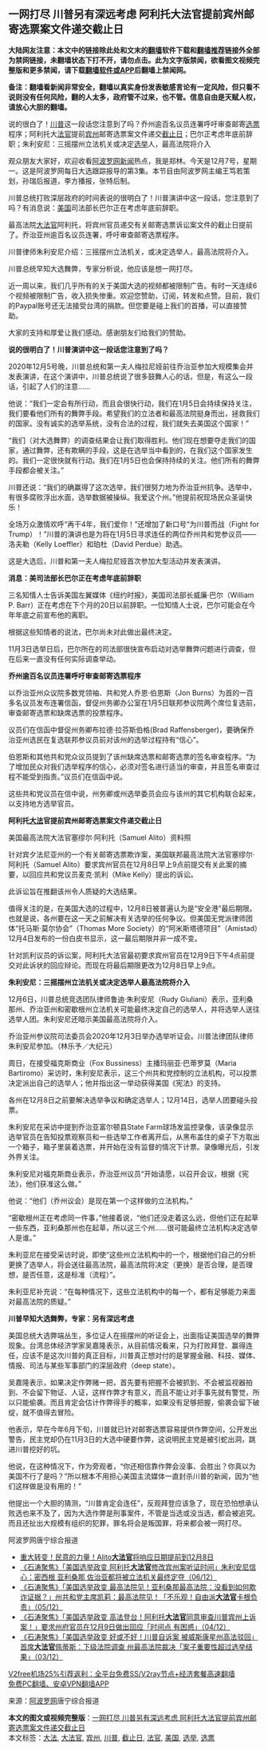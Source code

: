  <h2>一网打尽 川普另有深远考虑 阿利托大法官提前宾州邮寄选票案文件递交截止日</h2> <p class="notice"><b>大陆网友注意：本文中的链接除此处和文末的<a href="https://github.com/bannedbook/fanqiang" >翻墙</a>软件下载和<a href="https://github.com/killgcd/justmysocks/blob/master/README.md">翻墙推荐</a>链接外全部为禁网链接，未翻墙状态下打不开，请勿点击。此为文字版禁闻，欲看图文视频完整版和更多禁闻，请下载<a href="https://github.com/bannedbook/fanqiang">翻墙软件或APP</a>后翻墙上禁闻网。</p><p>备注：翻墙看新闻非常安全，翻墙以真实身份发表敏感言论有一定风险，但只看不说则没有任何风险，翻的人太多，政府管不过来，也不管。信息自由是天赋人权，请放心大胆的翻墙。</b></p>  <div class="entry"> <p id="summary">说的很白了！<a href="https://www.bannedbook.org/bnews/tag/%e5%b7%9d%e6%99%ae/" class="st_tag internal_tag" rel="tag" title="标签 川普 下的日志">川普</a>这一段话您注意到了吗？乔州逾百名议员连署呼吁审查邮寄<a href="https://www.bannedbook.org/bnews/tag/%E9%80%89%E7%A5%A8/" class="st_tag internal_tag" rel="tag" title="标签 选票 下的日志">选票</a>程序；阿利托大<a href="https://www.bannedbook.org/bnews/tag/%E6%B3%95%E5%AE%98/" class="st_tag internal_tag" rel="tag" title="标签 法官 下的日志">法官</a>提前<a href="https://www.bannedbook.org/bnews/tag/%E5%AE%BE%E5%B7%9E/" class="st_tag internal_tag" rel="tag" title="标签 宾州 下的日志">宾州</a>邮寄选票案文件递交<a href="https://www.bannedbook.org/bnews/tag/%E6%88%AA%E6%AD%A2%E6%97%A5/" class="st_tag internal_tag" rel="tag" title="标签 截止日 下的日志">截止日</a>；巴尔正考虑年底前辞职；朱利安尼：三摇摆州立法机关或决定<a href="https://www.bannedbook.org/bnews/tag/%e9%80%89%e4%b8%be/" class="st_tag internal_tag" rel="tag" title="标签 选举 下的日志">选举</a>人，最高法院将介入</p> <p>观众朋友大家好，欢迎收看<span class='wp_keywordlink_affiliate'><a href="https://www.aboluowang.com/" title="阿波罗网" target="_blank">阿波罗网</a></span><span class='wp_keywordlink_affiliate'><a href="https://www.bannedbook.org/" title="新闻">新闻</a></span>热点，我是郑林。今天是12月7号，星期一。这是阿波罗网每日大选跟踪报导的第3集。本节目由阿波罗网主编王笃若策划，孙瑞后报道，李方播报，张特后制。</p> <p>川普总统打败深层政府的时间表说的很明白了！川普演讲中这一段话，您注意到了吗？有消息说：<a href="https://www.bannedbook.org/bnews/tag/%e7%be%8e%e5%9b%bd/" class="st_tag internal_tag" rel="tag" title="标签 美国 下的日志">美国</a>司法部长巴尔正在考虑年底前辞职。</p> <p>最高法院<a href="https://www.bannedbook.org/bnews/tag/%e5%a4%a7%e6%b3%95%e5%ae%98/" class="st_tag internal_tag" rel="tag" title="标签 大法官 下的日志">大法官</a>阿利托，将宾州官员递交有关邮寄选票诉讼案文件的截止日提前了。乔治亚州逾百名议员连署，呼吁审查邮寄选票程序。</p> <p>川普律师朱利安尼介绍：三摇摆州立法机关，或决定选举人，最高法院将介入。</p> <p>川普总统早知大选舞弊，专家分析说，他应该是想一网打尽。</p> <p>近一周以来，我们几乎所有的关于美国大选的视频都被限制广告。有时一天连续6个视频被限制广告，收入损失惨重。欢迎您赞助，订阅，转发和点赞。目前，我们的Paypal账号还无法接受台湾的捐款。但您要是碰上我们的首播，可以直接赞助。</p> <p>大家的支持和厚爱让我们感动。感谢朋友们给我们的赞助。</p> <p><strong>说的很明白了！川普演讲中这一段话您注意到了吗？</strong></p> <p>2020年12月5号晚，川普总统和第一夫人梅拉尼娅前往乔治亚参加大规模集会并发表演讲，在这个演讲中，川普总统说了很多鼓舞人心的话，但是，有这么一段话，引起了人们的注意&#8230;&#8230;</p> <p>他说：“我们一定会有所行动，而且会很快行动，我们在1月5日会持续保持关注，我们要看他们所有的舞弊手段。希望我们的立法者和最高法院挺身而出，拯救我们的国家。没有诚实的选举系统，没有合法的过程，我们就失去美国这个国家！”</p> <p>“我们（对大选舞弊）的调查结果会让我们取得胜利。他们现在想要夺走我们的国家，通过舞弊，还有欺瞒的手段，这是在选举当中看到的，在我们这个国家发生的。我们一定很快就有行动。我们在1月5日也会保持持续的关注。他们所有的舞弊手段都会被关注。”</p>  <p>川普还说：“我们的确赢得了这次选举，我们很努力地为乔治亚州抗争。选举中，有很多腐败浮出水面，选举数据被操纵。我爱这个州。”他提前祝现场民众圣诞快乐！</p> <p>全场万众激情欢呼“再干4年，我们爱你！”还增加了新口号“为川普而战（Fight for Trump）！”川普的演讲也是为将在1月5日寻求连任的两位乔州共和党参议员——洛夫勒（Kelly Loeffler）和珀杜（David Perdue）助选。</p> <p>这是大选后，川普和第一夫人梅拉尼娅首次参加大型活动并发表演讲。</p> <p><strong>消息：美司法部长巴尔正在考虑年底前辞职</strong></p> <p>三名知情人士告诉美国左翼媒体《纽约时报》，美国司法部长威廉·巴尔（William P. Barr）正在考虑在下个月的20日以前辞职。一位知情人士说，巴尔可能会在今年年底之前宣布他的离职。</p> <p>根据这些知情者的说法，巴尔尚未对此做出最终决定。</p> <p>11月3日选举日后，巴尔所在的司法部很快宣布启动对选举舞弊问题进行调查，但在后来一直没有任何实际调查举动。</p> <p><strong>乔州逾百名议员连署呼吁审查邮寄选票程序</strong></p> <p>以乔治亚州众议院多数党领袖、共和党人乔恩·伯恩斯（Jon Burns）为首的一百多名议员发布连署信函，督促州务卿办公室在1月5日联邦参议院两个席位复选前，审查邮寄选票和缺席选票的投票程序。</p> <p>议员们在信函中督促州务卿布拉德·拉芬斯伯格(Brad Raffensberger)，要确保乔治亚州选民在复选联邦参议员前对该州的选举过程持有“信心”。</p> <p>伯恩斯和其他共和党众议员提到了该州缺席选票和邮寄选票的签名审查程序。“为了增加民众对我们选举程序的信心，必须对签名进行适当的审查，并且签名审查过程不能受到指责。”议员们在信函中说。</p> <p>这些共和党议员在信中说，州务卿或州选举委员会应与该州的其它机构联合起来，以支持地方选举官员。</p>  <p><strong>阿利托<a href="https://www.bannedbook.org/bnews/tag/%E5%A4%A7%E6%B3%95/" class="st_tag internal_tag" rel="tag" title="标签 大法 下的日志">大法</a>官提前宾州邮寄选票案文件递交截止日</strong></p> <p>美国最高法院大法官塞缪尔‧阿利托（Samuel Alito）资料照</p> <p>针对宾夕法尼亚州的一个有关邮寄选票欺诈案，美国联邦最高法院大法官塞缪尔‧阿利托（Samuel Alito）要求宾州官员在12月8日早上9点前提交有关此案的摘要，以回应共和党议员麦克‧凯利（Mike Kelly）提出的诉讼。</p> <p>此诉讼旨在推翻该州令人质疑的大选结果。</p> <p>值得关注的是，在美国大选的过程中，12月8日被普遍认为是“安全港”最后期限。也就是说，各州要在这一天之前解决有关选举的任何争议。但美国无党派律师团体“托马斯‧莫尔协会”（Thomas More Society）的“阿米斯塔德项目”（Amistad）12月4日发布的一份白皮书显示，这一最后期限并非一成不变。</p> <p>针对凯利议员的诉讼案，阿利托大法官最初要求宾州官员在12月9日下午4点前提交对此诉状的回应辩论。而现在将最后期限更改为12月8日早上9点。</p> <p><strong>朱利安尼：三摇摆州立法机关或决定选举人最高法院将介入</strong></p> <p>12月6日，川普总统竞选团队律师鲁迪·朱利安尼（Rudy Giuliani）表示，亚利桑那州、乔治亚州和密歇根州立法机关可能最终决定自己的选举人，并将选举人送往选举人团。朱利安尼还暗示美国最高法院将介入。</p> <p>乔治亚州参议院司法委员会2020年12月3日举办选举听证会。川普法律团队律师朱利安尼参加。（林乐予／大纪元）</p> <p>周日，在接受福克斯商业（Fox Bussiness）主播玛丽亚‧巴蒂罗莫（Maria Bartiromo）采访时，朱利安尼表示，这三个州共和党控制的立法机构，可以投票决定派出自己的选举人；他并指出这一举动获得美国《宪法》的支持。</p> <p>各州在12月8日之前要解决选举争议和确定选举人；12月14日，选举人团要碰头投票。</p> <p>朱利安尼在采访中提到乔治亚富尔顿县State Farm球场发监控录像，该录像显示选举官员在告知投票观察员和一些选举工作者离开后，从黑布盖住的桌子下方取出一个箱子，箱子里装着选票，并开始在没有监督的情况下计票。录像曝光后，引发外界关注。</p>  <p>朱利安尼对福克斯商业表示，乔治亚州议员“开始请愿，以召开会议，根据《宪法》，他们获准这么做。”</p> <p>他说：“他们（乔州议会）是现在第一个这样做的立法机构。”</p> <p>“密歇根州正在考虑同一件事，”他接着说，“他们还没走着这么远，但他们正在起草一些东西，亚利桑那州也在起草，所以这三个州……很可能最终立法机构决定选举人是谁。”</p> <p>朱利亚尼在接受采访时说，即使“这些州立法机构中的一个，根据他们自己的分析更换了选举人，将会送往最高法院，最高法院将决定（更换）是否合理，是否理想，是否任意，这是标准（流程）”。</p> <p>朱利亚尼补充说：“在每种情况下，这些立法机构中的每一个，都有足够能力来面对最高法院的质疑。”</p> <p><strong>川普早知大选舞弊，专家：另有深远考虑</strong></p> <p>美国总统大选弊端丛生，多位证人在摇摆州的听证会上，出面指证美国选举的舞弊现象。台湾总体经济学家吴嘉隆表示，从目前情况看来，只为打败拜登、赢得连任，应该不是这次川普的真正目标，川普真正想对付的是掌握金融、科技、媒体、情报、司法与某些军事部门的深层政府（deep state）。</p> <p>吴嘉隆表示，如果决定作弊赌一把，首先要有把握不会被抓到、不会被监视器拍到、不会留下物证、人证，这样作弊才有意义，而且不能让对手事先就有警觉，所以只能偷袭。而且肯定会估计作弊得手的概率，如果没有足够把握，偷袭会留下破绽，就不值得去冒险。</p> <p>他表示，早在今年6月下旬，川普就已针对邮寄选票容易提供作弊空间，公开发出警告，民主党却仍在11月3日的大选中硬要作弊，这说明民主党是被引蛇出洞，跳进川普挖好的坑。</p> <p>他说，在这种情况下，作为旁观者，“你还相信靠作弊会没事、会胜出？你真以为美国不行了是吗？”所以根本不用担心美国主流媒体一直封杀川普的新闻，因为“他们这样做是没有用的！”</p> <p>他提出一个大胆的猜测，“川普肯定会连任”，反观拜登应该急了，现在恐怕想承认败选也来不及了，因为大选作弊是刑事案件，不管是当选或没当选，都会被追究。而且还扯出大规模有组织的犯罪，罪名将会是叛国罪，将来都会被一网打尽。</p> <p>阿波罗网唐宁综合报道</p>  <ul class='op-related-articles' title='相关阅读'> <li><a href='https://www.bannedbook.org/bnews/comments/20201207/1443691.html' target='_blank'>重大转变！民意的力量！Alito<b>大法官</b>将响应日期提前到12月8日</a></li> <li><a href='https://www.bannedbook.org/bnews/bannedvideo/20201207/1443481.html' target='_blank'>《石涛聚焦》「美国选举政变 阿利托<b>大法官</b>修改宾州案听证时间」朱利安尼信心：密西根 亚利桑那 佐治亚都将被立法机关最终定夺（06/12）</a></li> <li><a href='https://www.bannedbook.org/bnews/bannedvideo/20201206/1442746.html' target='_blank'>《石涛聚焦》「美国选举政变 最高法院见！亚利桑那最高法院：没看到如何欺诈证据？」州共和党主席凯莉：最高法院见！「不乐观！自由派<b>大法官</b>卡根负责」（05/12）</a></li> <li><a href='https://www.bannedbook.org/bnews/bannedvideo/20201205/1442417.html' target='_blank'>《石涛聚焦》「美国选举政变 高法登台！阿利托<b>大法官</b>同意审查川普宾州上诉案！」要求州府官员在12月9日做出回应「时间点 有困惑」（04/12）</a></li> <li><a href='https://www.bannedbook.org/bnews/bannedvideo/20201204/1441953.html' target='_blank'>《石涛聚焦》「美国选举政变 好或不好！川普自诉案 被威斯康星州高法驳回」首席<b>大法官</b>佩蒂斯：下级法院调查 州最高法院裁决「案子重要性超过选举结果」（03/12）</a></li> </ul> <p class="texttj"> <a href="https://www.bannedbook.org/forum23/topic22702.html" target="_blank">V2free机场25%引荐返利：全平台免费SS/V2ray节点+经济套餐高速翻墙</a><br/> <a href="https://github.com/bannedbook/fanqiang/wiki/%E7%A6%81%E9%97%BB%E7%BD%91%E5%AE%89%E5%8D%93%E7%BF%BB%E5%A2%99%E6%96%B0%E9%97%BBAPP" target="_blank">免费PC翻墙、安卓VPN翻墙APP</a></p><p> 来源：<a href="https://www.aboluowang.com/2020/1208/1531563.html" target="_blank">阿波罗网</a>唐宁综合报道 </p><a name='sharetosocial'></a>       <div><b>本文的图文或视频完整版</b>：<a href='https://www.bannedbook.org/bnews/topimagenews/20201208/1443753.html'>一网打尽 川普另有深远考虑 阿利托大法官提前宾州邮寄选票案文件递交截止日</a></div>  </div><!--END ENTRY--> <div class="postfooter"> <div>本文标签：<a href="https://www.bannedbook.org/bnews/tag/%E5%A4%A7%E6%B3%95/" rel="tag">大法</a>, <a href="https://www.bannedbook.org/bnews/tag/%e5%a4%a7%e6%b3%95%e5%ae%98/" rel="tag">大法官</a>, <a href="https://www.bannedbook.org/bnews/tag/%E5%AE%BE%E5%B7%9E/" rel="tag">宾州</a>, <a href="https://www.bannedbook.org/bnews/tag/%e5%b7%9d%e6%99%ae/" rel="tag">川普</a>, <a href="https://www.bannedbook.org/bnews/tag/%E6%88%AA%E6%AD%A2%E6%97%A5/" rel="tag">截止日</a>, <a href="https://www.bannedbook.org/bnews/tag/%E6%B3%95%E5%AE%98/" rel="tag">法官</a>, <a href="https://www.bannedbook.org/bnews/tag/%e7%be%8e%e5%9b%bd/" rel="tag">美国</a>, <a href="https://www.bannedbook.org/bnews/tag/%e9%80%89%e4%b8%be/" rel="tag">选举</a>, <a href="https://www.bannedbook.org/bnews/tag/%E9%80%89%E7%A5%A8/" rel="tag">选票</a></div>  </div><!--END POSTFOOTER--> 